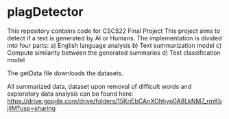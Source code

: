 # plagDetector

This repository contains code for CSC522 Final Project
This project aims to detect if a text is generated by AI or Humans.
The implementation is divided into four parts:
a) English language analysis
b) Text summarization model
c) Compute similarity between the generated summaries
d) Text classification model


The getData file downloads the datasets.

All summarized data, dataset upon removal of difficult words and exploratory data analysis can be found here:
https://drive.google.com/drive/folders/15KriEbCAnXOhhyp0A8LkNM7_rmKbjilM?usp=sharing

